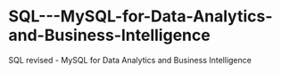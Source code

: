 # SQL---MySQL-for-Data-Analytics-and-Business-Intelligence
SQL revised - MySQL for Data Analytics and Business Intelligence
